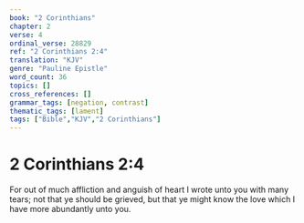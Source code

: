 ```yaml
---
book: "2 Corinthians"
chapter: 2
verse: 4
ordinal_verse: 28829
ref: "2 Corinthians 2:4"
translation: "KJV"
genre: "Pauline Epistle"
word_count: 36
topics: []
cross_references: []
grammar_tags: [negation, contrast]
thematic_tags: [lament]
tags: ["Bible","KJV","2 Corinthians"]
---
```


# 2 Corinthians 2:4

For out of much affliction and anguish of heart I wrote unto you with many tears; not that ye should be grieved, but that ye might know the love which I have more abundantly unto you.
